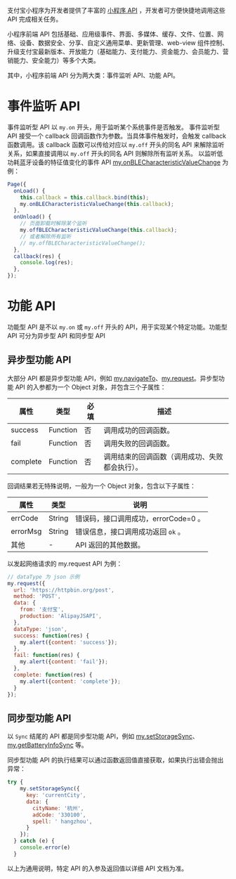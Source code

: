 支付宝小程序为开发者提供了丰富的 [小程序 API](https://opendocs.alipay.com/mini/api) ，开发者可方便快捷地调用这些 API 完成相关任务。

小程序前端 API 包括基础、应用级事件、界面、多媒体、缓存、文件、位置、网络、设备、数据安全、分享、自定义通用菜单、更新管理、web-view 组件控制、升级支付宝最新版本、开放能力（基础能力、支付能力、资金能力、会员能力、营销能力、安全能力）等多个大类。

其中，小程序前端 API 分为两大类：事件监听 API、功能 API。

# 事件监听 API
事件监听型 API 以 `my.on` 开头，用于监听某个系统事件是否触发。 事件监听型 API 接受一个 callback 回调函数作为参数。当具体事件触发时，会触发 callback 函数调用。该 callback 函数可以传给对应以 `my.off` 开头的同名 API 来解除监听关系，如果直接调用以 `my.off` 开头的同名 API 则解除所有监听关系。 以监听低功耗蓝牙设备的特征值变化的事件 API [my.onBLECharacteristicValueChange](https://opendocs.alipay.com/mini/api/cdu501) 为例：
```javascript
Page({
  onLoad() {
    this.callback = this.callback.bind(this);
    my.onBLECharacteristicValueChange(this.callback);
  },
  onUnload() {
    // 页面卸载时解除某个监听
    my.offBLECharacteristicValueChange(this.callback);
    // 或者解除所有监听
    // my.offBLECharacteristicValueChange();
  },
  callback(res) {
    console.log(res);
  },
});
```

# 功能 API
功能型 API 是不以 `my.on` 或 `my.off` 开头的 API，用于实现某个特定功能。功能型 API 可分为异步型 API 和同步型 API

## 异步型功能 API
大部分 API 都是异步型功能 API，例如 [my.navigateTo](https://opendocs.alipay.com/mini/api/zwi8gx)、[my.request](https://opendocs.alipay.com/mini/api/owycmh)。异步型功能 API 的入参都为一个 Object 对象，并包含三个子属性：

| **属性** | **类型** | **必填** | **描述** |
| --- | --- | --- | --- |
| success | Function | 否 | 调用成功的回调函数。 |
| fail | Function | 否 | 调用失败的回调函数。 |
| complete | Function | 否 | 调用结束的回调函数（调用成功、失败都会执行）。 |

回调结果若无特殊说明，一般为一个 Object 对象，包含以下子属性：

| **属性** | **类型** | **说明** |
| --- | --- | --- |
| errCode | String | 错误码，接口调用成功，errorCode=0 。 |
| errorMsg | String | 错误信息，接口调用成功返回 `ok` 。 |
| 其他 | - | API 返回的其他数据。 |

以发起网络请求的 my.request API 为例：
```javascript
// dataType 为 json 示例
my.request({
  url: 'https://httpbin.org/post',
  method: 'POST',
  data: {
    from: '支付宝',
    production: 'AlipayJSAPI',
  },
  dataType: 'json',
  success: function(res) {
    my.alert({content: 'success'});
  },
  fail: function(res) {
    my.alert({content: 'fail'});
  },
  complete: function(res) {
    my.alert({content: 'complete'});
  }
});
```

## 同步型功能 API
以 `Sync` 结尾的 API 都是同步型功能 API，例如 [my.setStorageSync](https://opendocs.alipay.com/mini/api/cog0du)、[my.getBatteryInfoSync](https://opendocs.alipay.com/mini/api/vf7vn3) 等。

同步型功能 API 的执行结果可以通过函数返回值直接获取，如果执行出错会抛出异常：
```javascript
try {
    my.setStorageSync({
      key: 'currentCity',
      data: {
        cityName: '杭州',
        adCode: '330100',
        spell: ' hangzhou',
      }
    });
  } catch (e) {
    console.error(e)
  }
```
以上为通用说明，特定 API 的入参及返回值以详细 API 文档为准。
